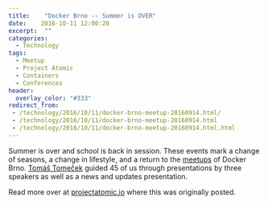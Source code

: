 ```yaml
---
title:    "Docker Brno -- Summer is OVER"
date:    2016-10-11 12:00:20
excerpt:  ""
categories:
  - Technology
tags:
  - Meetup
  - Project Atomic
  - Containers
  - Conferences
header:
  overlay_color: "#333"
redirect_from:
 - /technology/2016/10/11/docker-brno-meetup-20160914.html/
 - /technology/2016/10/11/docker-brno-meetup-20160914.html
 - /technology/2016/10/11/docker-brno-meetup-20160914.html.html
---
```


Summer is over and school is back in session.  These events mark a
change of seasons, a change in lifestyle, and a return to the
[meetups](https://www.meetup.com/Docker-Brno/) of Docker Brno. [Tomáš
Tomeček](https://www.twitter.com/TomasTomec) guided 45 of us through
presentations by three speakers as well as a news and updates presentation.

Read more over at [projectatomic.io](https://www.projectatomic.io/blog/2016/10/docker-brno-meetup-20160914/) where this was originally posted.

<!--
![Tomáš Tomeček](docker-brno-2016-09/ttomecek.jpg)

Tomas started us off with a news and updates presentation about recent changes in Docker
([Slides](https://tomastomecek.github.io/brno-docker-meetup-september-2016/#/)).
He briefly covered a lot of the features in the latest releases of docker,
versions 1.12.0 and 1.12.1.

These versions include the new orchestration components bundled into
the daemon. The addition of the components is particularly controversial
and has caused some people to wonder why they are part of docker-engine.

Along with the orchestration components, a new abstraction called the
service API was added along with load balancing using IPVS in Linux
Kernel.  Additional features include a plugin API, a new HEALTHCHECK
instruction, and the `--live-restore` daemon flag that allows for
auto-restarting of your containers.

![Joseph Karasek](docker-brno-2016-09/jkarasek.jpg)

[Josef Karásek](https://www.twitter.com/Pepe_CZ) presented &quot;Rolling Down
the Upgrade River doesn't need to be a White Water Experience.&quot; This
demonstration of rolling updates used a Java application running in
docker containers on [OpenShift Origin](https://www.openshift.org).

The demo was a &quot;canary-style&quot; rolling upgrade,
allowing an application to be upgraded in-place, on a live service, with
no interruption for client sessions. While the demo used a monolithic
application, many of the [Twelve-Factor App](https://12factor.net/)
principles were satisfied.

In both a show of demo-bravery and zero-to-hero magic, he started his
demo with a clean install of OpenShift Origin.  This was done using the
new `oc cluster up` command which started a local single node OpenShift
environment on his laptop.  His secondary goal was to show how he could
go from nothing to a fully launched Java application in less that 15
minutes, including build time and downloads.

To build the demo application he performed the following actions in the
web console and with the CLI.  He alternated between them to show off
OpenShift during the build process.

1. Created a project to hold a git forge.  OpenShift lives behind a NAT
   by default, so he needed a git forge that could send a webhook to the
   rest of OpenShift.  This project contains one container that provides a
   [Gogs - Go Git Service](https://gogs.io/).
1. Created a second project to hold the actual application.  Into this
   project he loaded:

   1. A Java application based on a JBoss EAP Quickstart example.
      The application is built using maven and is able to create and
      greet users and store session IDs in a replicated cache. The
      greeting page displays the cached session key information and
      reports what node is serving it. The session key was stored in
      a cache replicated over all EAP nodes. The application ran on a
      tiny cluster of two EAP servers (on a laptop!).

   1. A Postgres database to store user information.

1. Configured Image Streams and other administrative components of
   OpenShift so that new builds can be automatically triggered and
   deployed.  This would normally be done by the operations team and
   not the developer.

1. Added the URL for the webhook to Gogs.

1. Started the application and let it build.

While the build was finishing, he talked about how
there are models for using OpenShift that include full
[CI/CD](https://blog.openshift.com/cicd-with-openshift/) systems, like
Jenkins. These models allow code changes to be built, tested, merged
and deployed automatically. Today, he changed the code and merged it
by hand because he was on his laptop and had memory constraints.

Then it was demo breaking time! Karásek scaled the application to two replicas
and showed how a specific pod was assigned to serve it.  A &quot;pod&quot; is a
Kubernetes abstraction that represents one or more related containers.
The containers are managed as a single group for administrative
purposes, including replication. In this example, each pod consists
of one Java application container. Once we were convinced that the HAProxy
router used by OpenShift would not allow us to be served by any other
pod, he deleted the pod. The other pod was able to pick up the session
without a user visible failure because of the auto-spawn capabilities
of OpenShift and the session ID cache.

Next, it was time for a code change. A quick `git clone` later and the
code was modified and pushed to the Gogs service.  Less than a second
later OpenShift reacted to the git webhook notification and kicked
of a new build of the code.  Using the web console and `oc get pod`,
we watched the builds progress. When complete, they seamlessly and
invisibly replaced the original pods with zero downtime.

This demonstration provided insight into how an existing application can
be migrated to containers to gain scale-out and management features from
an orchestrator like OpenShift Origin in a way that preserves all of
the hard-won existing functionality.  Take a look at the [demo script
and code](https://github.com/josefkarasek/eap-rolling-update) and try
it yourself.

We took breaks between every talk and enjoyed the fine facilities provided
by [kiwi.com](https://www.jobsatkiwi.com/).  They arranged for the use
of their wine cellar for the meetup and a large supply of beverages and
food for the attendees.

![Vadim Rutkovsky](docker-brno-2016-09/vladim.jpg)

[Vadim Rutkovsky](https://www.twitter.com/vrutkovs) was next with his
presentation, "Ansible Container: Look mom, no Dockerfile!"
([Slides](https://vrutkovs.github.io/dockerbrno-ansible-container))
His need for a new way to build containers was driven by his use of
[grafana](https://grafana.org/).  He started with a container from
DockerHub, but quickly hit some limitations that would mean he needed
a custom built version.

This should be easy to do as the Dockerfiles are online next to
the containers. Unfortunately, the Dockerfile in question, while
successfully able to build a container, was crazy-pants and not easy to
maintain or modify. In particular its handling of plugins was not
elegant.

This got him thinking about traditional application
installment concepts and he decided to use [Ansible
Container](https://www.github.com/ansible/ansible-container).  Ansible
Container has ability to build docker images and orchestrate containers
using only Ansible playbooks + shell + docker-compose. It allows the
container builder to leverage the power of Ansible features like vars,
templates and roles.

Getting started is easy thanks to the `ansible-container init` command.
This generates the basic files of:

* `main.yml`: that describes the images
* `container.yml`: that describes orchestration
* `requirements.txt`: which can load additional Ansible modules,
   if required

A huge win came with the `main.yml` file structure because the container
could be built using traditional application and system installation
idioms.

A build using Ansible Container creates a &quot;builder image&quot;
which allows building and deploying one or more images.  
Ansible Container can then launch the container using `docker-compose`,
 or it can create a playbook and ship it to Kubernetes and OpenShift.

The project is fairly new and the next round of features
will include build caching, detached execution, custom
volumes and build variables, and rkt and OCI support.  Full
[documentation](https://docs.ansible.com/ansible-container) is online
as well as an active community in #ansible-container on Freenode.

![Tomas Kral](docker-brno-2016-09/tkral.jpg)

[Tomáš Král](https://www.twitter.com/kadel)
presented the final talk of the evening, "Kompose:
from your local machine to the cloud with one command."
([Slides](https://github.com/kadel/kompose-demo/blob/master/slides/docker_meetup_20160915.pdf))
[Kompose](https://github.com/skippbox/kompose) can convert a Docker Compose
file into a full Kubernetes or OpenShift configuration.  It is a golang
open source project supported by Skippbox, Google and Red Hat.

Kral's demo used the golang guestbook application which he had decomposed
into two containerized services.  First he started the application
just using a pair of `docker run` commands that started each service.
Next he showed and used a Docker Compose file that was equivalent to
the same pair of commands.  Kompose showed up at this point and with one
command allowed us to deploy our application to a local Minikube cluster.

As a final demo step, he made a live deployment to [OpenShift 3 Online
(dev-preview)](https://console.preview.openshift.com) to show how to
go from a Docker Compose file on your local machine to a live production
deployment in the cloud.

Kompose allows you to easily move from a development environment using
Docker Compose or an application delivered with a distributed application
bundle (DAB) file to a production quality environment based on Kubernetes
and OpenShift. The output of Kompose allows you to quickly bootstrap
to the rich Kubernetes and OpenShift environments with a standard
configuration that can then be tuned and configured.  Download the [demo
code and script](https://github.com/kadel/kompose-demo) and try it out.

This meetup was a fantastic event showing of some really cool technology.
I want to thank our speakers, attendees and sponsors for an making this
such an awesome event.  I personally walked away motivated to play
with both Ansible Container and Kompose to solve some challenges in
my tech-life.

The meetup was made possible through the generosity of our sponsors:
[kiwi.com](https://www.jobsatkiwi.com/), who provided space and
refreshments, and [Red Hat](https://community.redhat.com), who provided
administrative support and funding.

Our [next meetup](https://www.meetup.com/Docker-Brno/events/234091097/)
will be on 1 December 2016.  We are looking for speakers and hope
you'll contact us at [@DockerBrno](https://twitter.com/DockerBrno) or
on our [meetup page](https://www.meetup.com/Docker-Brno).  If you're not local to Brno and
are interested in talking, contact us too.  We may able to invite and
sponsor you.

-->
